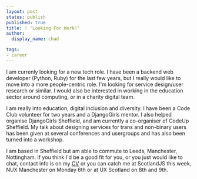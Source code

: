 ```yaml
---
layout: post
status: publish
published: true
title: ! 'Looking For Work!'
author:
  display_name: chad

tags:
- career
---
```


I am currenly looking for a new tech role. I have been a backend web developer (Python, Ruby) for the last few years, but I really would like to move into a more people-centric role. I'm looking for service design/user research or similar. I would also be interested in working in the education sector around computing, or in a charity digital team.

I am really into education, digital inclusion and diversity. I have been a Code Club volunteer for two years and a DjangoGirls mentor. I also helped organise DjangoGirls Sheffield, and am currently a co-organiser of CodeUp Sheffield. My talk about designing services for trans and non-binary users has been given at several conferences and usergroups and has also been turned into a workshop. 

I am based in Sheffield but am able to commute to Leeds, Manchester, Nottingham. If you think I'd be a good fit for you, or you just would like to chat, contact info is on my [CV](https://drive.google.com/file/d/0B2f-FaRkuyThN0JpQ2ZOU1BueVE/view?usp=sharing) or you can catch me at ScotlandJS this week, NUX Manchester on Monday 6th or at UX Scotland on 8th and 9th.